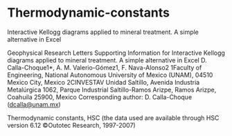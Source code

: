 # Thermodynamic-constants
Interactive Kellogg diagrams applied to mineral treatment. A simple alternative in Excel

Geophysical Research Letters Supporting Information for Interactive Kellogg diagrams applied to mineral treatment. A simple alternative in Excel D. Calla-Choque1*, A. M. Valerio-Gómez1, F. Nava-Alonso2 1Faculty of Engineering, National Autonomous University of Mexico (UNAM), 04510 Mexico City, Mexico 2CINVESTAV Unidad Saltillo, Avenida Industria Metalúrgica 1062, Parque Industrial Saltillo-Ramos Arizpe, Ramos Arizpe, Coahuila 25900, Mexico Corresponding author: D. Calla-Choque (dcalla@unam.mx)

Thermodynamic constants, HSC (the data used are available through HSC version 6.12 ©Outotec Research, 1997-2007)
